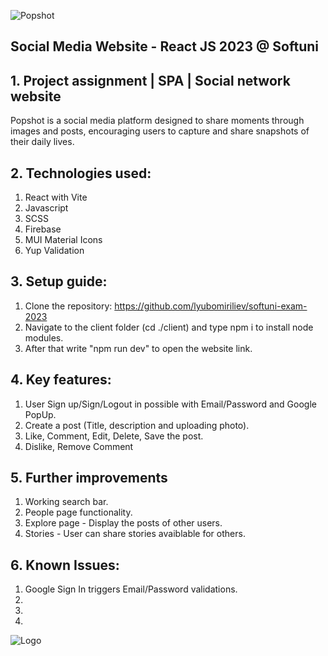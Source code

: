 
![Popshot](https://i.imgur.com/vGSmAQY.jpg)

## Social Media Website - React JS 2023 @ Softuni



## 1. Project assignment | SPA | Social network website

Popshot is a social media platform designed to share moments through images and posts, encouraging users to capture and share snapshots of their daily lives.

## 2. Technologies used:
  1. React with Vite
  2. Javascript
  3. SCSS
  4. Firebase
  5. MUI Material Icons
  6. Yup Validation


## 3. Setup guide:
  1. Clone the repository: https://github.com/lyubomiriliev/softuni-exam-2023
  2. Navigate to the client folder (cd ./client) and type npm i to install node modules.
  3. After that write "npm run dev" to open the website link.

## 4. Key features:
  1. User Sign up/Sign/Logout in possible with Email/Password and Google PopUp.
  2. Create a post (Title, description and uploading photo).
  3. Like, Comment, Edit, Delete, Save the post.
  4. Dislike, Remove Comment


## 5. Further improvements
  1. Working search bar.
  2. People page functionality.
  3. Explore page - Display the posts of other users.
  4. Stories - User can share stories avaiblable for others.

## 6. Known Issues:
  1. Google Sign In triggers Email/Password validations.
  2. 
  3. 
  4. 
    
![Logo](https://i.imgur.com/BlynGmW.png)
